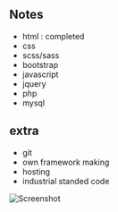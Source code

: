 ## Notes

- html : completed
- css
- scss/sass
- bootstrap
- javascript
- jquery
- php
- mysql


## extra

- git
- own framework making
- hosting
- industrial standed code




![Screenshot](screenshots/1.png)

